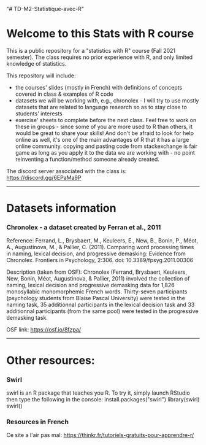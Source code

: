 "# TD-M2-Statistique-avec-R" 
# Welcome to this Stats with R course

This is a public repository for a "statistics with R" course (Fall 2021 semester). 
The class requires no prior experience with R, and only limited knowledge of statistics. 

This repository will include: 
- the courses' slides (mostly in French) with definitions of concepts covered in class & examples of R code
- datasets we will be working with, e.g., chronolex - I will try to use mostly datasets that are related to language research so as to stay close to students' interests
- exercise' sheets to complete before the next class. Feel free to work on these in groups - since some of you are more used to R than others, it would be great to share your skills! And don't be afraid to look for help online as well, it's one of the main advantages of R that it has a large online community. copying and pasting code from stackexchange is fair game as long as you apply it to the data we are working with - no point reinventing a function/method someone already created. 

The discord server associated with the class is: https://discord.gg/6EPaMa9P
**************************************************************************************************************************************
# Datasets information  

### Chronolex - a dataset created by Ferran et al., 2011

Reference: Ferrand, L., Brysbaert, M., Keuleers, E., New, B., Bonin, P., Méot, A., Augustinova, M., & Pallier, C. (2011). Comparing word processing times in naming, lexical decision, and progressive demasking: Evidence from Chronolex. Frontiers in Psychology, 2:306. doi: 10.3389/fpsyg.2011.00306

Description (taken from OSF): Chronolex (Ferrand, Brysbaert, Keuleers, New, Bonin, Méot, Augustinova, & Pallier, 2011) involved the collection of naming, lexical decision and progressive demasking data for 1,826 monosyllabic monomorphemic French words. Thirty-seven participants (psychology students from Blaise Pascal University) were tested in the naming task, 35 additionnal participants in the lexical decision task and 33 additionnal participants (from the same pool) were tested in the progressive demasking task.


OSF link: https://osf.io/8fzpa/ 


**************************************************************************************************************************************

# Other resources: 

### Swirl  
swirl is an R package that teaches you R. To try it, simply launch RStudio then type the following in the console: 
install.packages("swirl")
library(swirl)
swirl()

### Resources in French  

Ce site a l'air pas mal: https://thinkr.fr/tutoriels-gratuits-pour-apprendre-r/



